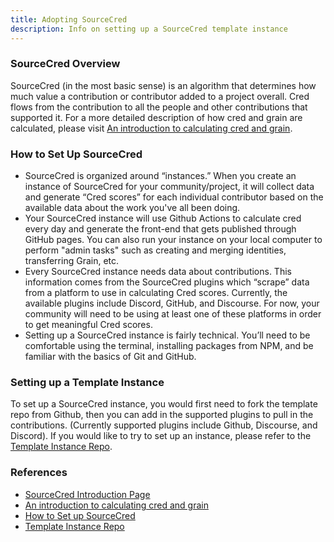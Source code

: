 ```yaml
---
title: Adopting SourceCred
description: Info on setting up a SourceCred template instance
---
```


### SourceCred Overview

SourceCred (in the most basic sense) is an algorithm that determines how much
value a contribution or contributor added to a project overall. Cred flows from
the contribution to all the people and other contributions that supported it.
For a more detailed description of how cred and grain are calculated, please
visit
[An introduction to calculating cred and grain](https://github.com/sourcecred/docs/blob/main/intro_calculating_cred_grain.md).

### How to Set Up SourceCred

- SourceCred is organized around “instances.” When you create an instance of
  SourceCred for your community/project, it will collect data and generate “Cred
  scores” for each individual contributor based on the available data about the
  work you've all been doing.
- Your SourceCred instance will use Github Actions to calculate cred every day
  and generate the front-end that gets published through GitHub pages. You can
  also run your instance on your local computer to perform "admin tasks" such as
  creating and merging identities, transferring Grain, etc.
- Every SourceCred instance needs data about contributions. This information
  comes from the SourceCred plugins which “scrape” data from a platform to use
  in calculating Cred scores. Currently, the available plugins include Discord,
  GitHub, and Discourse. For now, your community will need to be using at least
  one of these platforms in order to get meaningful Cred scores.
- Setting up a SourceCred instance is fairly technical. You’ll need to be
  comfortable using the terminal, installing packages from NPM, and be familiar
  with the basics of Git and GitHub.

### Setting up a Template Instance

To set up a SourceCred instance, you would first need to fork the template repo
from Github, then you can add in the supported plugins to pull in the
contributions. (Currently supported plugins include Github, Discourse, and
Discord). If you would like to try to set up an instance, please refer to the
[Template Instance Repo](https://github.com/sourcecred/template-instance).

### References

- [SourceCred Introduction Page](https://sourcecred.io/docs/)
- [An introduction to calculating cred and grain](https://github.com/sourcecred/docs/blob/main/intro_calculating_cred_grain.md)
- [How to Set up SourceCred](https://sourcecred.io/docs/beta/setup-guide)
- [Template Instance Repo](https://github.com/sourcecred/template-instance)
